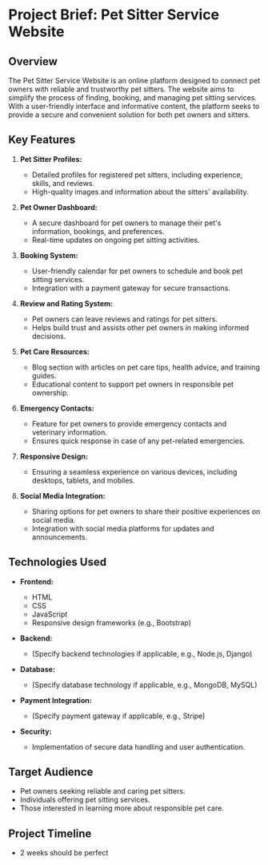 # Project Brief: Pet Sitter Service Website

## Overview

The Pet Sitter Service Website is an online platform designed to connect pet owners with reliable and trustworthy pet sitters. The website aims to simplify the process of finding, booking, and managing pet sitting services. With a user-friendly interface and informative content, the platform seeks to provide a secure and convenient solution for both pet owners and sitters.

## Key Features

1. **Pet Sitter Profiles:**
   - Detailed profiles for registered pet sitters, including experience, skills, and reviews.
   - High-quality images and information about the sitters' availability.

2. **Pet Owner Dashboard:**
   - A secure dashboard for pet owners to manage their pet's information, bookings, and preferences.
   - Real-time updates on ongoing pet sitting activities.

3. **Booking System:**
   - User-friendly calendar for pet owners to schedule and book pet sitting services.
   - Integration with a payment gateway for secure transactions.

4. **Review and Rating System:**
   - Pet owners can leave reviews and ratings for pet sitters.
   - Helps build trust and assists other pet owners in making informed decisions.

5. **Pet Care Resources:**
   - Blog section with articles on pet care tips, health advice, and training guides.
   - Educational content to support pet owners in responsible pet ownership.

6. **Emergency Contacts:**
   - Feature for pet owners to provide emergency contacts and veterinary information.
   - Ensures quick response in case of any pet-related emergencies.

7. **Responsive Design:**
   - Ensuring a seamless experience on various devices, including desktops, tablets, and mobiles.

8. **Social Media Integration:**
   - Sharing options for pet owners to share their positive experiences on social media.
   - Integration with social media platforms for updates and announcements.

## Technologies Used

- **Frontend:**
  - HTML
  - CSS
  - JavaScript
  - Responsive design frameworks (e.g., Bootstrap)

- **Backend:**
  - (Specify backend technologies if applicable, e.g., Node.js, Django)

- **Database:**
  - (Specify database technology if applicable, e.g., MongoDB, MySQL)

- **Payment Integration:**
  - (Specify payment gateway if applicable, e.g., Stripe)

- **Security:**
  - Implementation of secure data handling and user authentication.

## Target Audience

- Pet owners seeking reliable and caring pet sitters.
- Individuals offering pet sitting services.
- Those interested in learning more about responsible pet care.

## Project Timeline

- 2 weeks should be perfect